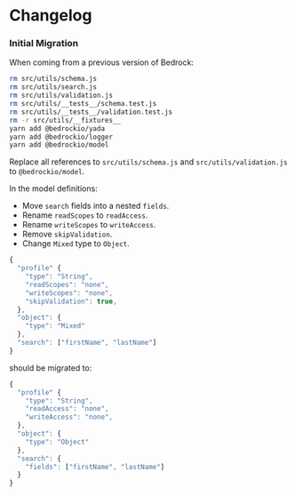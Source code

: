 # Changelog

### Initial Migration

When coming from a previous version of Bedrock:

```bash
rm src/utils/schema.js
rm src/utils/search.js
rm src/utils/validation.js
rm src/utils/__tests__/schema.test.js
rm src/utils/__tests__/validation.test.js
rm -r src/utils/__fixtures__
yarn add @bedrockio/yada
yarn add @bedrockio/logger
yarn add @bedrockio/model
```

Replace all references to `src/utils/schema.js` and `src/utils/validation.js` to
`@bedrockio/model`.

In the model definitions:

- Move `search` fields into a nested `fields`.
- Rename `readScopes` to `readAccess`.
- Rename `writeScopes` to `writeAccess`.
- Remove `skipValidation`.
- Change `Mixed` type to `Object`.

```js
{
  "profile" {
    "type": "String",
    "readScopes": "none",
    "writeScopes": "none",
    "skipValidation": true,
  },
  "object": {
    "type": "Mixed"
  },
  "search": ["firstName", "lastName"]
}
```

should be migrated to:

```js
{
  "profile" {
    "type": "String",
    "readAccess": "none",
    "writeAccess": "none",
  },
  "object": {
    "type": "Object"
  },
  "search": {
    "fields": ["firstName", "lastName"]
  }
}
```

